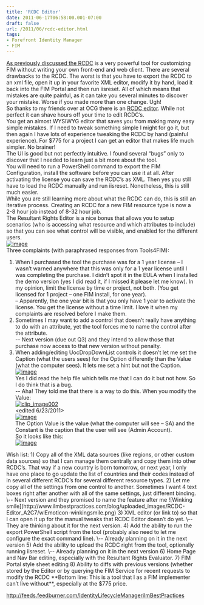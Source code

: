 ```yaml
---
title: 'RCDC Editor'
date: 2011-06-17T06:58:00.001-07:00
draft: false
url: /2011/06/rcdc-editor.html
tags: 
- Forefront Identity Manager
- FIM
---
```


[As previously discussed the RCDC](http://blog.ilmbestpractices.com/2009/11/fim-rcdc-explained-in-brief.html) is a very powerful tool for customizing FIM without writing your own front-end and web client. There are several drawbacks to the RCDC. The worst is that you have to export the RCDC to an xml file, open it up in your favorite XML editor, modify it by hand, load it back into the FIM Portal and then run iisreset. All of which means that mistakes are quite painful, as it can take you several minutes to discover your mistake. Worse if you made more than one change. Ugh!  
So thanks to my friends over at OCG there is an [RCDC editor](https://oxfordcomputertraining.com/tools/rcdc-editor/). While not perfect it can shave hours off your time to edit RCDC’s.  
You get an almost WYSIWYG editor that saves you from making many easy simple mistakes. If I need to tweak something simple I might for go it, but then again I have lots of experience tweaking the RCDC by hand (painful experience). For $775 for a project I can get an editor that makes life much simpler. No brainer!  
The UI is good but not perfectly intuitive. I found several “bugs” only to discover that I needed to learn just a bit more about the tool.  
You will need to run a PowerShell command to export the FIM Configuration, install the software before you can use it at all. After activating the license you can save the RCDC’s as XML. Then yes you still have to load the RCDC manually and run iisreset. Nonetheless, this is still much easier.  
While you are still learning more about what the RCDC can do, this is still an iterative process. Creating an RCDC for a new FIM resource type is now a 2-8 hour job instead of 8-32 hour job.  
The Resultant Rights Editor is a nice bonus that allows you to setup scenarios (who is accessing what resource and which attributes to include) so that you can see what control will be visible, and enabled for the different users.  
[![image](http://www.ilmbestpractices.com/blog/uploaded_images/RCDC-Editor_A2C7/image_thumb.png "image")](http://www.ilmbestpractices.com/blog/uploaded_images/RCDC-Editor_A2C7/image.png)  
Three complaints (with paraphrased responses from Tools4FIM):  
1) When I purchased the tool the purchase was for a 1 year license – I wasn’t warned anywhere that this was only for a 1 year license until I was completing the purchase. I didn’t spot it in the EULA when I installed the demo version (yes I did read it, if I missed it please let me know). In my opinion, limit the license by time or project, not both. (You get licensed for 1 project – one FIM install, for one year).  
– Apparently, the one year bit is that you only have 1 year to activate the license. You get the license without a time limit. I love it when my complaints are resolved before I make them.  
2) Sometimes I may want to add a control that doesn’t really have anything to do with an attribute, yet the tool forces me to name the control after the attribute.  
\-- Next version (due out Q3) and they intend to allow those that purchase now access to that new version without penalty.  
3) When adding/editing UocDropDownList controls it doesn’t let me set the Caption (what the users sees) for the Option differently than the Value (what the computer sees). It lets me set a hint but not the Caption.  
[![image](http://www.ilmbestpractices.com/blog/uploaded_images/RCDC-Editor_A2C7/image_thumb_3.png "image")](http://www.ilmbestpractices.com/blog/uploaded_images/RCDC-Editor_A2C7/image_3.png)  
Yes I did read the help file which tells me that I can do it but not how. So I do think that is a bug.  
\-- Aha! They told me that there is a way to do this. When you modify the Value:  
[![clip_image002](http://www.ilmbestpractices.com/blog/uploaded_images/RCDC-Editor_A2C7/clip_image002_thumb.jpg "clip_image002")](http://www.ilmbestpractices.com/blog/uploaded_images/RCDC-Editor_A2C7/clip_image002.jpg)  
<edited 6/23/2011>  
[![image](http://www.ilmbestpractices.com/blog/uploaded_images/RCDC-Editor_A2C7/image_thumb_6.png "image")](http://www.ilmbestpractices.com/blog/uploaded_images/RCDC-Editor_A2C7/image_6.png)  
The Option Value is the value (what the computer will see – SA) and the Constant is the caption that the user will see (Admin Account).  
So it looks like this:  
[![image](http://www.ilmbestpractices.com/blog/uploaded_images/RCDC-Editor_A2C7/image_thumb_7.png "image")](http://www.ilmbestpractices.com/blog/uploaded_images/RCDC-Editor_A2C7/image_7.png)  
</edited>  
Wish list:  
1) Copy all of the XML data sources (like regions, or other custom data sources) so that I can manage them centrally and copy them into other RCDC’s. That way if a new country is born tomorrow, or next year, I only have one place to go update the list of countries and their codes instead of in several different RCDC’s for several different resource types.  
2) Let me copy all of the settings from one control to another. Sometimes I want 4 text boxes right after another with all of the same settings, just different binding.  
\-- Next version and they promised to name the feature after me ![Winking smile](http://www.ilmbestpractices.com/blog/uploaded_images/RCDC-Editor_A2C7/wlEmoticon-winkingsmile.png)  
3) XML editor (or link to) so that I can open it up for the manual tweaks that RCDC Editor doesn’t do yet.  
\-- They are thinking about it for the next version.  
4) Add the ability to run the export PowerShell script from the tool (probably also need to let me configure the exact command line).  
\-- Already planning on it in the next version  
5) Add the ability to upload the RCDC right from the tool, optionally running iisreset.  
\-- Already planning on it in the next version  
6) Home Page and Nav Bar editing, especially with the Resultant Rights Evaluator.  
7) FIM Portal style sheet editing  
8) Ability to diffs with previous versions (whether stored by the Editor or by querying the FIM Service for recent requests to modify the RCDC  
**Bottom line: This is a tool that I as a FIM implementer can’t live without**, especially at the $775 price.

http://feeds.feedburner.com/IdentityLifecycleManagerilmBestPractices